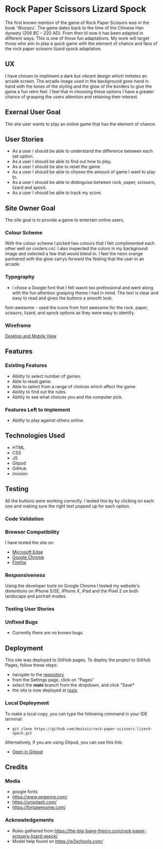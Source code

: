 # Rock Paper Scissors Lizard Spock

The first known mention of the game of Rock Paper Scissors was in the book 'Wuzazu'. The game dates back to the time of the Chinese Han dynasty (206 BC – 220 AD). From then til now it has been adapted in different ways. This is one of those fun adaptations. My work will target those who aim to play a quick game with the element of chance and fans of the rock paper scissors lizard spock adaptation.

## UX

I have chosen to impliment a dark but vibrant design which imitates an arcade screen. The arcade image used in the background goes hand in hand with the tones of the styling and the glow of the borders to give the game a fun retro feel. I feel that in choosing these options I have a greater chance of grasping the users attention and retaining their interest.

## Exernal User Goal

The site user wants to play an online game that has the element of chance.

## User Stories

- As a user I should be able to understand the difference between each set option.
- As a user I should be able to find out how to play.
- As a user I should be abe to reset the game.
- As a user I should be able to choose the amount of game I want to play to.
- As a user I should be able to distinguise between rock, paper, scissors, lizard and spock.
- As a user I should be able to track my score.

## Site Owner Goal

The site goal is to provide a game to entertain online users.

### Colour Scheme

With the colour scheme I picked two colours that I felt complimented each other well on coolers.co/. I also inspected the colors in my background image and selected a few that would blend in. I feel the neon orange partnered with the glow carrys forward the feeling that the user in an arcade.

### Typography

- I chose a Google font that I felt wasnt too professional and went along with the fun attention grasping theme I had in mind. The text is clear and easy to read and gives the buttons a smooth look.

font-awesome - used the icons from font awesome for the rock, paper, scissors, lizard, and spock options as they were easy to identify.

### Wireframe

[Desktop and Mobile View](https://i.imgur.com/vY4LbPr.png)

## Features 

### Existing Features

- Ability to select number of games.
- Able to reset game.
- Able to select from a range of choices which affect the game.
- Ability to find out the rules.
- Ability to see what choices you and the computer pick.


### Features Left to Implement

- Ability to play against others online.

## Technologies Used

 - HTML
 - CSS
 - JS
 - Gitpod
 - GitHub
 - invision

## Testing 

All the buttons were working correctly. I tested this by by clicking on each one and making sure the right text popped up for each option.


### Code Validation

### Browser Compatibility

I have tested the site on:
- [Microsoft Edge]() 
- [Google Chrome]() 
- [Firefox]()

### Responsiveness

Using the developer tools on Google Chrome I tested my website's dimentions on iPhone 5/SE, iPhone X, iPad and the Pixel 2 on both landscape and portrait modes. 

### Testing User Stories



### Unfixed Bugs

- Currently there are no known bugs.

## Deployment

This site was deployed to GitHub pages. To deploy the project to GitHub Pages, follow these steps:
- navigate to the [repository](https://github.com/devisis/rock-paper-scissors-lizard-spock)
- from the Settings page, click on "Pages"
- select the **main** branch from the dropdown, and click "Save*
- the site is now deployed at [rpsls](https://devisis.github.io/rock-paper-scissors-lizard-spock/)

### Local Deployment

To make a local copy, you can type the following command in your IDE terminal:
- `git clone https://github.com/devisis/rock-paper-scissors-lizard-spock.git`

Alternatively, if you are using Gitpod, you can use this link:
- [Open in Gitpod](https://gitpod.io/#https://github.com/devisis/rock-paper-scissors-lizard-spock)

## Credits

### Media

- google fonts
- https://www.pngwing.com/
- https://unsplash.com/
- https://fontawesome.com/

### Acknowledgements
- Rules gathered from https://the-big-bang-theory.com/rock-paper-scissors-lizard-spock/
- Model help found on https://w3schools.com/ 